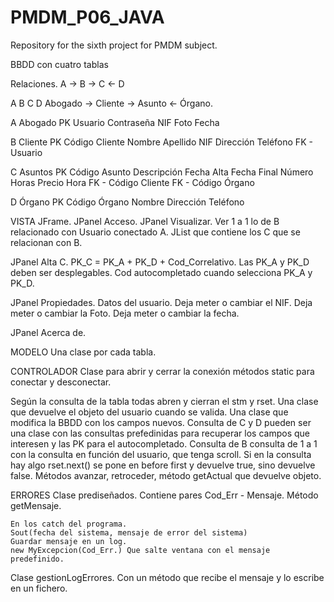 # PMDM_P06_JAVA
Repository for the sixth project for PMDM subject.

BBDD con cuatro tablas

Relaciones.
A -> B -> C <- D

A	   B	      C		D
Abogado -> Cliente -> Asunto <- Órgano.

A Abogado
	PK Usuario
	Contraseña
	NIF
	Foto
	Fecha

B Cliente
	PK Código Cliente
	Nombre
	Apellido
	NIF
	Dirección
	Teléfono
	FK - Usuario

C Asuntos
	PK Código Asunto
	Descripción
	Fecha Alta
	Fecha Final
	Número Horas
	Precio Hora
	FK - Código Cliente
	FK - Código Órgano

D Órgano
	PK Código Órgano
	Nombre
	Dirección
	Teléfono

VISTA
JFrame.
JPanel Acceso.
JPanel Visualizar.
	Ver 1 a 1 lo de B relacionado con Usuario conectado A.
	JList que contiene los C que se relacionan con B.

JPanel Alta C. 
	PK_C = PK_A + PK_D + Cod_Correlativo.
	Las PK_A y PK_D deben ser desplegables.
	Cod autocompletado cuando selecciona PK_A y PK_D.

JPanel Propiedades.
	Datos del usuario.
	Deja meter o cambiar el NIF.
	Deja meter o cambiar la Foto.
	Deja meter o cambiar la fecha.

JPanel Acerca de.


MODELO
Una clase por cada tabla.


CONTROLADOR
Clase para abrir y cerrar la conexión métodos static para conectar y desconectar.

Según la consulta de la tabla todas abren y cierran el stm y rset.
	Una clase que devuelve el objeto del usuario cuando se valida.
	Una clase que modifica la BBDD con los campos nuevos.
	Consulta de C y D pueden ser una clase con las consultas prefedinidas para recuperar los campos que interesen y las PK para el autocompletado.
	Consulta de B consulta de 1 a 1 con la consulta en función del usuario, que tenga scroll. 
		Si en la consulta hay algo rset.next() se pone en before first y devuelve true, sino devuelve false.
		Métodos avanzar, retroceder, método getActual que devuelve objeto.

ERRORES
Clase prediseñados. 
	Contiene pares Cod_Err - Mensaje.
	Método getMensaje.
	
	En los catch del programa.
	Sout(fecha del sistema, mensaje de error del sistema)
	Guardar mensaje en un log.
	new MyExcepcion(Cod_Err.) Que salte ventana con el mensaje predefinido.

Clase gestionLogErrores.
	Con un método que recibe el mensaje y lo escribe en un fichero.
